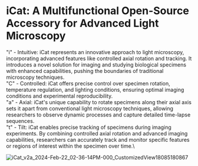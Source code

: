 # iCat: A Multifunctional Open-Source Accessory for Advanced Light Microscopy
"i" - Intuitive: iCat represents an innovative approach to light microscopy, incorporating advanced features like controlled axial rotation and tracking. It introduces a novel solution for imaging and studying biological specimens with enhanced capabilities, pushing the boundaries of traditional microscopy techniques.\
"C" - Controlled: iCat offers precise control over specimen rotation, temperature regulation, and lighting conditions, ensuring optimal imaging conditions and experimental reproducibility.\
"a" - Axial: iCat's unique capability to rotate specimens along their axial axis sets it apart from conventional light microscopy techniques, allowing researchers to observe dynamic processes and capture detailed time-lapse sequences.\
"t" - Tilt: iCat enables precise tracking of specimens during imaging experiments. By combining controlled axial rotation and advanced imaging capabilities, researchers can accurately track and monitor specific features or regions of interest within the specimen over time.\


![iCat_v2a_2024-Feb-22_02-36-14PM-000_CustomizedView18085180867](https://github.com/osvobo/iCat/assets/68607250/667971e7-4c3e-4232-8205-385106dd3379)

